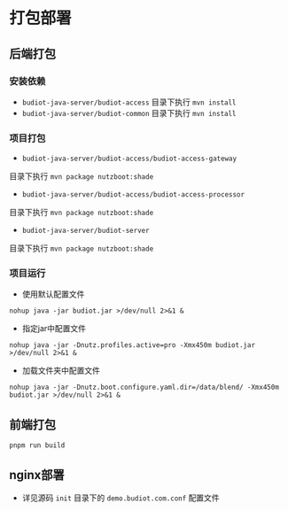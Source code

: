 # 打包部署

## 后端打包

### 安装依赖
* `budiot-java-server/budiot-access` 目录下执行 `mvn install`
* `budiot-java-server/budiot-common` 目录下执行 `mvn install`

### 项目打包

* `budiot-java-server/budiot-access/budiot-access-gateway` 

目录下执行 `mvn package nutzboot:shade`

* `budiot-java-server/budiot-access/budiot-access-processor` 

目录下执行 `mvn package nutzboot:shade`


* `budiot-java-server/budiot-server` 

目录下执行 `mvn package nutzboot:shade`

### 项目运行


* 使用默认配置文件 

`nohup java -jar budiot.jar >/dev/null 2>&1 &`

* 指定jar中配置文件 

`nohup java -jar -Dnutz.profiles.active=pro -Xmx450m budiot.jar >/dev/null 2>&1 &`

* 加载文件夹中配置文件 

`nohup java -jar -Dnutz.boot.configure.yaml.dir=/data/blend/ -Xmx450m budiot.jar >/dev/null 2>&1 &`


## 前端打包

`pnpm run build`

## nginx部署

* 详见源码 `init` 目录下的 `demo.budiot.com.conf` 配置文件